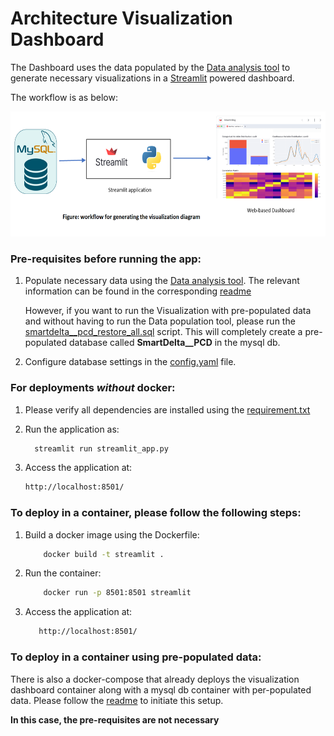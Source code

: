 # Architecture Visualization Dashboard

The Dashboard uses the data populated by the [Data analysis tool](https://github.com/SmartDeltaFraunhoferFOKUS/Architecture_Visualization_Tool/tree/master/Data_analysis_tool) to generate necessary visualizations in a [Streamlit](https://streamlit.io/) powered dashboard.

The workflow is as below:

<img src= "https://github.com/SmartDeltaFraunhoferFOKUS/Architecture_Visualization_Tool/blob/master/_img/visualization_dashboard.png" width="550" height="200">

### Pre-requisites before running the app:
1. Populate necessary data using the [Data analysis tool](https://github.com/SmartDeltaFraunhoferFOKUS/Architecture_Visualization_Tool/tree/master/Data_analysis_tool). The relevant information can be found in the corresponding [readme](https://github.com/SmartDeltaFraunhoferFOKUS/Architecture_Visualization_Tool/blob/master/Data_analysis_tool/README.md)

    However, if you want to run the Visualization with pre-populated data and without having to run the Data population tool, please run the [smartdelta__pcd_restore_all.sql](https://github.com/SmartDeltaFraunhoferFOKUS/Architecture_Visualization_Tool/blob/master/Data_analysis_tool/db_scripts/complete_data_backup/smartdelta__pcd_restore_all.sql) script. This will completely create a pre-populated database called **SmartDelta__PCD** in the mysql db.

2. Configure database settings in the [config.yaml](https://github.com/SmartDeltaFraunhoferFOKUS/Architecture_Visualization_Tool/blob/master/Visualization_dashboard/config.yaml) file.


### For deployments *without* docker:
1. Please verify all dependencies are installed using the [requirement.txt](https://github.com/SmartDeltaFraunhoferFOKUS/Architecture_Visualization_Tool/blob/master/Visualization_dashboard/requirements.txt)

2. Run the application as:
	```bash
	  streamlit run streamlit_app.py
	```
 
3. Access the application at:
	```bash
	http://localhost:8501/
	```
 
### To deploy in a container, please follow the following steps:

1. Build a docker image using the Dockerfile:
   ```bash
       docker build -t streamlit .
   ```
	
2. Run the container:
   ```bash
       docker run -p 8501:8501 streamlit
    ```

3. Access the application at:
    ```bash
       http://localhost:8501/
    ```

### To deploy in a container using pre-populated data:

There is also a docker-compose that already deploys the visualization dashboard container along with a mysql db container with per-populated data. Please follow the [readme](https://github.com/SmartDeltaFraunhoferFOKUS/Architecture_Visualization_Tool#running-the-dashboard-with-pre-computed-data) to initiate this setup.

**In this case, the pre-requisites are not necessary**
